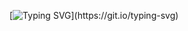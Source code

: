 [![Typing SVG](https://readme-typing-svg.demolab.com?font=Fira+Code&pause=1000&width=435&lines=Hi+there+%F0%9F%91%8B%2C+I+am+Denesh+Barua.;Student+at+CSE+%2C+CUET.)](https://git.io/typing-svg)

